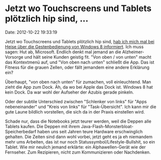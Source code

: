 Jetzt wo Touchscreens und Tablets plötzlich hip sind, \...
==========================================================

Date: 2012-10-22 19:33:19

Jetzt wo Touchscreens und Tablets plötzlich hip sind, [hab ich mich mal
bei Heise über die Gestenbedienung von Windows 8
informiert](http://www.heise.de/-1733224). Ich muss sagen: Hut ab,
Microsoft. Endlich denkt mal jemand an die Alzheimer-Vorsorge und hält
seine Kunden geistig fit. \"Von oben / von unten\" macht das Kontextmenü
auf, und \"Von oben nach unten\" schließt die App. Das ist Fitness für
die grauen Zellen, oder fällt jemandem eine andere Erklärung ein?

Überhaupt, \"von oben nach unten\" für zumachen, voll einleuchtend. Man
zieht die App zum Dock. Äh, da wo bei Apple das Dock ist. Windows 8 hat
kein Dock. Da war wohl der Aufseher der Azubis gerade pinkeln.

Oder der subtile Unterschied zwischen \"Schlenker von links\" für \"Apps
nebeneinander\" und \"Kreis von links\" für \"Task-Übersicht\". Ich kann
mir die gute Laune bildlich vorstellen, die sich da in der Praxis
einstellen wird.

Schade nur, dass die Notebooks jetzt teurer werden, weil die Deppen alle
Tablets kaufen. Die Deppen mit ihrem
Java-Flash-Monsterbloat-Speicherbedarf haben uns seit Jahren teure
Hardware erschwinglich gehalten. Die Zeiten sind dann wohl vorbei, jetzt
geht es ja eh niemandem mehr ums Arbeiten, das ist nur noch
Statussymbol/Lifestyle-Bullshit, so ein Tablet. Wie mir neulich jemand
erklärte: ein Alphawellen-Gerät wie der Fernseher. Zum Rezipieren, nicht
zum Kommunizieren oder Nachdenken.
